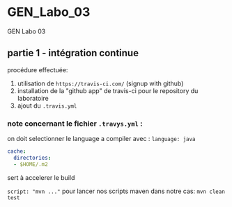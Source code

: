 # GEN_Labo_03
GEN Labo 03


## partie 1 - intégration continue

procédure effectuée:

1. utilisation de `https://travis-ci.com/` (signup with github)
2. installation de la "github app" de travis-ci pour le repository du laboratoire
3. ajout du `.travis.yml` 

### note concernant le fichier `.travys.yml` :

on doit selectionner le language a compiler avec : `language: java`
```yml
cache:
  directories:
  - $HOME/.m2
```
sert à accelerer le build

`script: "mvn ..."` pour lancer nos scripts maven
dans notre cas: `mvn clean test`